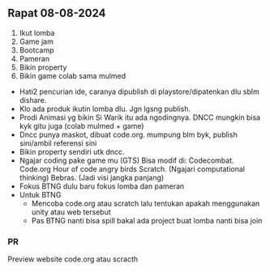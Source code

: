 ## Rapat 08-08-2024
1. Ikut lomba
2. Game jam
3. Bootcamp
4. Pameran
5. Bikin property
6. Bikin game colab sama mulmed

- Hati2 pencurian ide, caranya dipublish di playstore/dipatenkan dlu sblm dishare.
- Klo ada produk ikutin lomba dlu. Jgn lgsng publish.
- Prodi Animasi yg bikin Si Warik itu ada ngodingnya. DNCC mungkin bisa kyk gitu juga (colab mulmed + game)
- Dncc punya maskot, dibuat code.org. mumpung blm byk, publish sini/ambil referensi sini
- Bikin property sendiri utk dncc.
- Ngajar coding pake game mu (GTS)
Bisa modif di:
Codecombat.
Code.org
Hour of code angry birds
Scratch. (Ngajari computational thinking)
Bebras. (Jadi visi jangka panjang)
- Fokus BTNG dulu baru fokus lomba dan pameran
- Untuk BTNG 
	- Mencoba code.org atau scratch lalu tentukan apakah menggunakan unity atau web tersebut
	- Pas BTNG nanti bisa spill bakal ada project buat lomba nanti bisa join
### PR 
Preview website code.org atau scracth 